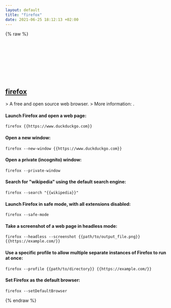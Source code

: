 ```yaml
---
layout: default
title: "firefox"
date: 2021-06-25 18:12:13 +02:00
---
```

{% raw %}
<h2 id="firefox">
  <a href="/en/common/firefox.html">firefox</a> <a href="#firefox"><svg class="icon">
    <use href="/assets/images/unicode_sprite.svg#link" />
  </svg></a>
</h2>
> A free and open source web browser.
> More information: <https://developer.mozilla.org/en-US/docs/Mozilla/Command_Line_Options>.

#### Launch Firefox and open a web page:
```shell
firefox {{https://www.duckduckgo.com}}
```
#### Open a new window:
```shell
firefox --new-window {{https://www.duckduckgo.com}}
```
#### Open a private (incognito) window:
```shell
firefox --private-window
```
#### Search for "wikipedia" using the default search engine:
```shell
firefox --search "{{wikipedia}}"
```
#### Launch Firefox in safe mode, with all extensions disabled:
```shell
firefox --safe-mode
```
#### Take a screenshot of a web page in headless mode:
```shell
firefox --headless --screenshot {{path/to/output_file.png}} {{https://example.com/}}
```
#### Use a specific profile to allow multiple separate instances of Firefox to run at once:
```shell
firefox --profile {{path/to/directory}} {{https://example.com/}}
```
#### Set Firefox as the default browser:
```shell
firefox --setDefaultBrowser
```
{% endraw %}